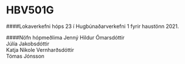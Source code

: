 # HBV501G
####Lokaverkefni hóps 23 í Hugbúnaðarverkefni 1 fyrir haustönn 2021. 

####Nöfn hópmeðlima 
Jenný Hildur Ómarsdóttir \
Júlía Jakobsdóttir \
Katja Nikole Vernharðsdóttir\
Tómas Jónsson

